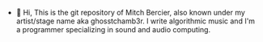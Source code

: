 - 👋 Hi, This is the git repository of Mitch Bercier, also known under my artist/stage name aka ghosstchamb3r. I write algorithmic music and I'm a programmer specializing in sound and audio computing. 


